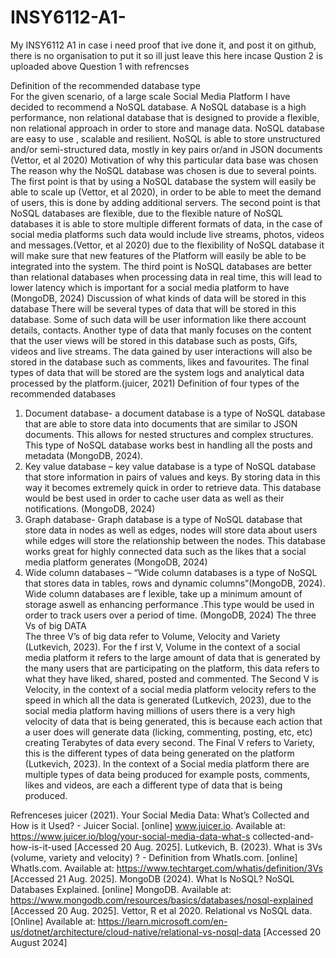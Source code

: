 # INSY6112-A1-
My INSY6112 A1 in case i need proof that ive done it, and post it on github, there is no organisation to put it so ill just leave this here incase
Qustion 2 is uploaded above 
Question 1 with refrencses

Definition of the recommended database type  
For the given scenario, of a large scale Social Media Platform I have decided to 
recommend a NoSQL database. A NoSQL database is a high performance, non 
relational database that is designed to provide a flexible, non  relational approach in 
order to store and manage  data. NoSQL database  are easy to use , scalable and 
resilient. NoSQL is able to store unstructured and/or semi-structured data, mostly in key 
pairs or/and in JSON documents (Vettor, et al 2020) 
Motivation of why this particular data base was chosen  
The reason why the NoSQL database was chosen is due to several points. The first point 
is that by using a NoSQL database the system will easily be able to scale up (Vettor, et al 
2020),  in order to be able to meet the demand of users, this is done by adding additional 
servers. The second point is that NoSQL databases are flexible, due to the flexible 
nature of NoSQL databases it is able to store multiple different formats of data, in the 
case of social media platforms such data would include live streams, photos, videos 
and messages.(Vettor, et al 2020) due to the flexibility of NoSQL database it will make 
sure that new features of the Platform will easily be able to be integrated into the 
system. The third point is NoSQL databases are better than relational databases when 
processing data in real time, this will lead to lower latency which is important for a social 
media platform to have (MongoDB, 2024) 
Discussion of what kinds of data will be stored in this database 
There will be several types of data that will be stored in this database. Some of such data 
will be user information like there account details, contacts. Another type of data that 
manly focuses on the content that the user views will be stored in this database such as 
posts, Gifs, videos and live streams. The data gained by user interactions will also be 
stored in the database such as comments, likes and favourites. The final types of data 
that will be stored are the system logs and analytical data processed by the 
platform.(juicer, 2021) 
Definition of four types of the recommended databases  
1. Document database- a document database is a type of NoSQL database that are able to 
store data into documents that are similar to JSON documents. This allows for nested 
structures and complex structures. This type of NoSQL database works best in handling 
all the posts and metadata (MongoDB, 2024). 
2. Key value database – key value database is a type of NoSQL database that store 
information in pairs of values and keys. By storing data in this way it becomes extremely 
quick in order to retrieve data. This database would be best used in order to cache user 
data as well as their notifications. (MongoDB, 2024) 
3. Graph database- Graph database is a type of NoSQL database that store data in nodes 
as well as edges, nodes will store data about users while edges will store the 
relationship between the nodes. This database works great for highly connected data 
such as the likes that a social media platform generates (MongoDB, 2024) 
4. Wide column databases – “Wide column databases is a type of NoSQL that stores data 
in tables, rows and dynamic columns”(MongoDB, 2024). Wide column databases are 
f
 lexible, take up a minimum amount of storage aswell as enhancing performance .This 
type would be used in order to track users over a period of time. (MongoDB, 2024) 
The three Vs of big DATA  
The three V’s of big data refer to Volume, Velocity and Variety (Lutkevich, 2023). For the 
f
 irst V, Volume in the context of a social media platform it refers to the large amount of 
data that is generated by the many users that are participating on the platform, this data 
refers to what they have liked, shared, posted and commented. The Second V is 
Velocity, in the context of a social media platform velocity refers to the speed in which 
all the data is generated (Lutkevich, 2023), due to the social media platform having 
millions of users there is a very high velocity of data that is being generated, this is 
because each action that a user does will generate data (licking, commenting, posting, 
etc, etc) creating Terabytes of data every second. The Final V refers to Variety, this is the 
different types of data being generated on the platform (Lutkevich, 2023). In the context 
of a Social media platform there are multiple types of data being produced for example 
posts, comments, likes and videos, are each a different type of data that is being 
produced.


Refrenceses 
juicer (2021). Your Social Media Data: What’s Collected and How is it Used? - Juicer Social. 
[online] www.juicer.io. Available at: https://www.juicer.io/blog/your-social-media-data-what-s
collected-and-how-is-it-used [Accessed 20 Aug. 2025]. 
Lutkevich, B. (2023). What is 3Vs (volume, variety and velocity) ? - Definition from WhatIs.com. 
[online] WhatIs.com. Available at: https://www.techtarget.com/whatis/definition/3Vs 
[Accessed 21 Aug. 2025]. 
MongoDB (2024). What Is NoSQL? NoSQL Databases Explained. [online] MongoDB. Available at: 
https://www.mongodb.com/resources/basics/databases/nosql-explained [Accessed 20 Aug. 
2025]. 
Vettor, R et al 2020. Relational vs NoSQL  data. [Online] Available at: 
https://learn.microsoft.com/en-us/dotnet/architecture/cloud-native/relational-vs-nosql-data 
[Accessed 20 August 2024]
